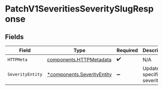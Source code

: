 # PatchV1SeveritiesSeveritySlugResponse


## Fields

| Field                                                                   | Type                                                                    | Required                                                                | Description                                                             |
| ----------------------------------------------------------------------- | ----------------------------------------------------------------------- | ----------------------------------------------------------------------- | ----------------------------------------------------------------------- |
| `HTTPMeta`                                                              | [components.HTTPMetadata](../../models/components/httpmetadata.md)      | :heavy_check_mark:                                                      | N/A                                                                     |
| `SeverityEntity`                                                        | [*components.SeverityEntity](../../models/components/severityentity.md) | :heavy_minus_sign:                                                      | Update a specific severity                                              |
